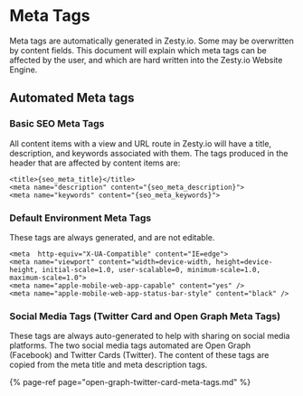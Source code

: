# Meta Tags

Meta tags are automatically generated in Zesty.io. Some may be overwritten by content fields. This document will explain which meta tags can be affected by the user, and which are hard written into the Zesty.io Website Engine.

## Automated Meta tags

### Basic SEO Meta Tags

All content items with a view and URL route in Zesty.io will have a title, description, and keywords associated with them. The tags produced in the header that are affected by content items are:

```markup
<title>{seo_meta_title}</title>
<meta name="description" content="{seo_meta_description}">
<meta name="keywords" content="{seo_meta_keywords}">
```

### Default Environment Meta Tags

These tags are always generated, and are not editable.

```markup
<meta  http-equiv="X-UA-Compatible" content="IE=edge">
<meta name="viewport" content="width=device-width, height=device-height, initial-scale=1.0, user-scalable=0, minimum-scale=1.0, maximum-scale=1.0">
<meta name="apple-mobile-web-app-capable" content="yes" />
<meta name="apple-mobile-web-app-status-bar-style" content="black" />
```

### Social Media Tags \(Twitter Card and Open Graph Meta Tags\)

These tags are always auto-generated to help with sharing on social media platforms. The two social media tags automated are Open Graph \(Facebook\) and Twitter Cards \(Twitter\). The content of these tags are copied from the meta title and meta description tags.

{% page-ref page="open-graph-twitter-card-meta-tags.md" %}

